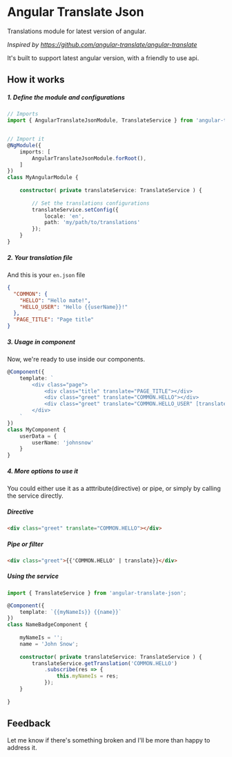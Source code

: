 # Angular Translate Json
Translations module for latest version of angular.

*Inspired by https://github.com/angular-translate/angular-translate*

It's built to support latest angular version, with a friendly to use api.

## How it works

##### 1. Define the module and configurations
```typescript
// Imports
import { AngularTranslateJsonModule, TranslateService } from 'angular-translate-json';


// Import it
@NgModule({
    imports: [
        AngularTranslateJsonModule.forRoot(),
    ]
})
class MyAngularModule {
    
    constructor( private translateService: TranslateService ) {
        
        // Set the translations configurations
        translateService.setConfig({
            locale: 'en',
            path: 'my/path/to/translations'
        });
    }
}
```
##### 2. Your translation file
And this is your `en.json` file
```json
{
  "COMMON": {
    "HELLO": "Hello mate!",
    "HELLO_USER": "Hello {{userName}}!"
  },
  "PAGE_TITLE": "Page title"
}
```

##### 3. Usage in component
Now, we're ready to use inside our components.
```typescript
@Component({
    template: `
        <div class="page">
            <div class="title" translate="PAGE_TITLE"></div>
            <div class="greet" translate="COMMON.HELLO"></div>
            <div class="greet" translate="COMMON.HELLO_USER" [translateValues]="userData"></div>
        </div>
    `
})
class MyComponent {
    userData = {
        userName: 'johnsnow'        
    }
}
```

##### 4. More options to use it
You could either use it as a atttribute(directive) or pipe, or simply by calling the service directly.
##### Directive
```html
<div class="greet" translate="COMMON.HELLO"></div>
```
##### Pipe or filter
```html
<div class="greet">{{'COMMON.HELLO' | translate}}</div>
```
##### Using the service
```typescript
import { TranslateService } from 'angular-translate-json';

@Component({
    template: `{{myNameIs}} {{name}}`
})
class NameBadgeComponent {
    
    myNameIs = '';
    name = 'John Snow';
    
    constructor( private translateService: TranslateService ) {
        translateService.getTranslation('COMMON.HELLO')
            .subscribe(res => {
                this.myNameIs = res;
            });
    }
    
}
```

## Feedback
Let me know if there's something broken and I'll be more than happy to address it.